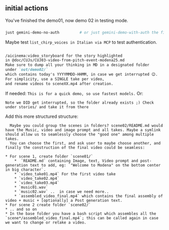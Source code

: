 ## initial actions

You've finished the demo01, now demo 02 in testing mode.


###

```bash
just gemini-demo-no-auth         # or just gemini-demo-with-auth the first time
```


Maybe test `list_chirp_voices in Italian via MCP` to test authentication.


```markdown

/aicinema:video_storyboard for the story highlighted
in @doc/CUJs/CUJ03-video-from-pitch-event-modena25.md
Make sure to dump all your thinking in MD in a designated folder
under `out/demo02/`
which contains today's YYYYMMDD-HHMM, in case we get interrupted 😉.
For simplicity, use a SINGLE take per video,
and rename videos to sceneXX.mp4 after creation.

```
If needed: `This is for a quick demo, so use fastest models.`
Or:

```
Note we DID get interrupted, so the folder already exists ;) Check under stories/ and take it from there
```

Add this more structured structure:

```
  Maybe you could group the scenes in folders? scene02/README.md would have the Music, video and image prompt and all takes. Maybe a symlink should allow us to seamlessly choose the "good one" among multiple takes.
  You can choose the first, and ask user to maybe choose another, and finally the construction of the final video could be seamless:

* For scene 1, create folder `scene01/`
    *  `README.md` containing Image, text, Video prompt and post-generation text to add, eg: `"Welcome to Modena" on the bottom center in big character`.
    * `video_take01.mp4` For the first video take
    * `video_take02.mp4`
    * `video_take03.mp4`
    * `music01.wav`
    * `music02.wav` ..  in case we need more..
    * `assembled_video_final.mp4` which contains the final assembly of video + music + [optionally] a Post generation text.
* For scene 2 create folder `scene02/`
* .. and so on
* In the base folder you have a bash script which assembles all the `scene*/assembled_video_final.mp4`; this can be called again in case we want to change or retake a video.
```
